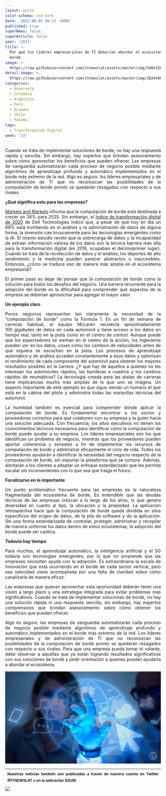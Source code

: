 ```yaml
---
layout: posts
color-schema: red-dark
date: '2021-08-05 08:13 -0400'
published: true
superNews: false
superArticle: false
year: '2021'
title: >-
  Por qué los líderes empresariales de TI deberían abordar el ecosistema del
  borde
image: >-
  https://raw.githubusercontent.com/itnewslat/assets/master/img/540x320/Computacion-de-Borde-p.jpg
detail-image: >-
  https://raw.githubusercontent.com/itnewslat/assets/master/img/1024x680/Computacion-de-Borde-g.jpg
categories:
  - Venezuela
  - Colombia
  - Argentina
  - Perú
  - Ecuador
  - Chile
  - Panama
tags:
  - Transformación Digital
week: '33'
---
```

<p style="text-align: justify;">Cuando se trata de implementar soluciones de borde, no hay una respuesta rápida y sencilla. Sin embargo, hay expertos que brindan asesoramiento sobre cómo aprovechar los beneficios que pueden ofrecer. Las empresas de vanguardia automatizarán cada proceso de negocio posible mediante algoritmos de aprendizaje profundo y automático implementados en el borde más extremo de la red. Algo es seguro: los líderes empresariales y de administración de TI que no reconozcan las posibilidades de la computación de borde pronto se quedarán rezagados con respecto a sus rivales.</p>
<p style="text-align: justify;"><strong>¿Qué significa esto para las empresas?</strong></p>
<p style="text-align: justify;"><a href="https://www.marketsandmarkets.com/Market-Reports/edge-computing-market-133384090.html">Markets and Markets</a> informa que la computación de borde está destinada a crecer un 34% para 2025. Sin embargo, el <a href="https://www.delltechnologies.com/es-mx/perspectives/digital-transformation-index.htm">Índice de transformación digital de 2020</a> de Dell Technologies indicó que, a pesar de que hoy en día un 89% está invirtiendo en el análisis y la administración de datos de alguna forma, la inversión cae bruscamente para las tecnologías emergentes como la IA. El mismo estudio reveló que la sobrecarga de datos y la incapacidad de extraer información valiosa de los datos son la tercera barrera más alta para la transformación digital (en 2016, ocupaban el decimoprimer lugar). Cuando se trata de la recolección de datos y el análisis, los deportes de alto rendimiento y la medicina pueden parecer abstractos o inaccesibles. Entonces, ¿cómo se traduce eso de manera más amplia en el ecosistema empresarial?</p>
<p style="text-align: justify;">El primer paso es dejar de pensar que la computación de borde como la solución para todos los desafíos del negocio. Una barrera recurrente para la adopción del borde es la dificultad para comprender qué aspectos de la empresa se deberían aprovechar para agregar el mayor valor.</p>
<p style="text-align: justify;"><strong>Un ejemplo claro</strong></p>
<p style="text-align: justify;">Pocos negocios representan tan claramente la necesidad de la “computación de borde” como la Fórmula 1. En un fin de semana de carreras habitual, el equipo McLaren recolecta aproximadamente 100 gigabytes de datos en cada automóvil y tiene acceso a los datos en tiempo real, tanto en la pista como en el centro de control. Aunque puede que los espectadores se sientan en el centro de la acción, los ingenieros pueden ver en los datos, cosas como los cambios de velocidades antes de que siquiera se escuchen en la pista. Los procesos de aprendizaje automático y de análisis acceden constantemente a esos datos y optimizan el rendimiento de cada componente del automóvil para obtener los mejores resultados posibles en la carrera. ¿Y qué hay de aquellos a quienes no les interesan los automóviles rápidos, las banderas a cuadros y los cambios rápidos de neumáticos? La tecnología creada para las pistas de carreras tiene implicancias mucho más amplias de lo que uno se imagina. Un aspecto importante de este ejemplo es que sigue siendo un humano el que está en la cabina del piloto y administra todas las maravillas técnicas del automóvil.</p>
<p style="text-align: justify;">La humildad también es esencial para comprender dónde aplicar la computación de borde. Es fundamental encontrar a los socios y proveedores correctos para que colaboren con su empresa y la guíen hacia una solución adecuada. Con frecuencia, los altos ejecutivos no tienen los conocimientos técnicos necesarios para identificar cómo la computación de borde puede ayudar a su empresa. Los líderes empresariales son los que identifican un problema de negocio, mientras que los proveedores pueden aportar coherencia y sensatez a fin de implementar los recursos de computación de borde y administrar eficazmente el ciclo de vida. Todos los proveedores ayudarán a identificar la necesidad del negocio respecto de la computación de borde, sin importar la plataforma que se compre. Además, alentarán a los clientes a adoptar un enfoque estandarizado que les permita escalar sin inconvenientes con lo que sea que traiga el futuro.</p>
<p style="text-align: justify;"><strong>Focalizarse en lo importante</strong></p>
<p style="text-align: justify;">Un punto problemático frecuente para las empresas es la naturaleza fragmentada del ecosistema de borde. Es entendible que las deudas técnicas de las empresas crezcan a lo largo de los años, lo que genera diversidad en cuanto al tipo, la ubicación y la propiedad. La aplicación retrospectiva hace que la computación de borde quede dividida en silos específicos del origen de datos, de la pila de software y de la aplicación. Sin una forma estandarizada de controlar, proteger, administrar y recopilar de manera uniforme los datos dentro de estos ecosistemas, la adopción del borde puede ser caótica.</p>
<p style="text-align: justify;"><strong>Todavía hay tiempo </strong></p>
<p style="text-align: justify;">Para muchos, el aprendizaje automático, la inteligencia artificial y el 5G todavía son tecnologías emergentes, por lo que no sorprende que las empresas necesiten ayuda con la adopción. Es extraordinaria la escala de innovación que está ocurriendo en el borde de cada sector vertical, pero esa velocidad viene acompañada por una falta de claridad sobre cómo canalizarla de manera eficaz.</p>
<p style="text-align: justify;">Las empresas que quieran aprovechar esta oportunidad deberán tener una visión a largo plazo y una estrategia integrada para evitar problemas más significativos. Cuando se trata de implementar soluciones de borde, no hay una solución rápida ni una respuesta sencilla, sin embargo, hay expertos comprensivos que brindan asesoramiento sobre cómo obtener los beneficios que pueden ofrecer.</p>
<p style="text-align: justify;">Algo es seguro: las empresas de vanguardia automatizarán cada proceso de negocio posible mediante algoritmos de aprendizaje profundo y automático implementados en el borde más extremo de la red. Los líderes empresariales y de administración de TI que no reconozcan las posibilidades de la computación de borde pronto se quedarán rezagados con respecto a sus rivales. Para que una empresa pueda tomar el volante, debe observar a aquellas que ya están logrando resultados significativos con sus soluciones de borde y pedir orientación a quienes puedan ayudarla a abordar el ecosistema.</p>

![](https://raw.githubusercontent.com/itnewslat/assets/master/img/540x320/Computacion-de-Borde-p.jpg)

<table style="height: 42px;" width="569">
<tbody>
<tr>
<td style="text-align: justify;"><sub><strong>Nuestras noticias también son publicadas a través de nuestra cuenta en Twitter <a href="https://twitter.com/itnewslat?lang=es">@ITNEWSLAT</a> y en la aplicación <a href="https://squidapp.co/en/">SQUID</a></strong></sub></td>
</tr>
</tbody>
</table>

<img src="https://tracker.metricool.com/c3po.jpg?hash=56f88a41e39ab42c063cc51676587a04"/>